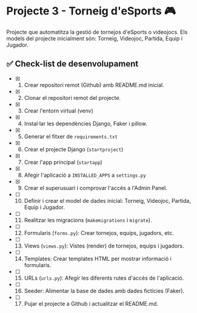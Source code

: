 # Projecte 3 - Torneig d'eSports 🎮 

Projecte que automatitza la gestió de tornejos d'eSports o videojocs.
Els models del projecte inicialment són: Torneig, Videojoc, Partida, Equip i Jugador.

## ✅ Check-list de desenvolupament

- [X] 1. Crear repositori remot (Github) amb README.md inicial.
- [X] 2. Clonar el repositori remot del projecte.
- [X] 3. Crear l'entorn virtual (venv)
- [X] 4. Instal·lar les dependències Django, Faker i pillow.
- [X] 5. Generar el fitxer de ```requirements.txt```
- [X] 6. Crear el projecte Django (```startproject```)
- [X] 7. Crear l'app principal (```startapp```)
- [X] 8. Afegir l'aplicació a ```INSTALLED_APPS``` a ```settings.py```
- [X] 9. Crear el superusuari i comprovar l'accés a l'Admin Panel.
- [ ] 10. Definir i crear el model de dades inicial: Torneig, Videojoc, Partida, Equip i Jugador.
- [ ] 11. Realitzar les migracions (```makemigrations``` i ```migrate```).
- [ ] 12. Formularis (```forms.py```): Crear tornejos, equips, jugadors, etc.
- [ ] 13. Views (```views.py```): Vistes (render) de tornejos, equips i jugadors.
- [ ] 14. Templates: Crear templates HTML per mostrar informació i formularis.
- [ ] 15. URLs (```urls.py```):  Afegir les diferents rutes d'accés de l'aplicació.
- [ ] 16. Seeder: Alimentar la base de dades amb dades fictícies (Faker).
- [ ] 17. Pujar el projecte a Github i actualitzar el README.md.
